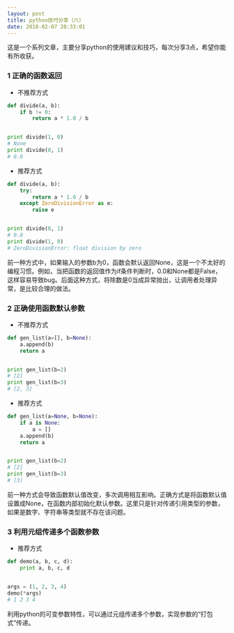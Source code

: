 ```yaml
---
layout: post
title: python技巧分享（六）
date: 2018-02-07 20:33:01
---
```


这是一个系列文章，主要分享python的使用建议和技巧，每次分享3点，希望你能有所收获。

### 1 正确的函数返回

- 不推荐方式

```python
def divide(a, b):
    if b != 0:
        return a * 1.0 / b


print divide(1, 0)
# None
print divide(0, 1)
# 0.0
```

- 推荐方式

```python
def divide(a, b):
    try:
        return a * 1.0 / b
    except ZeroDivisionError as e:
        raise e


print divide(0, 1)
# 0.0
print divide(1, 0)
# ZeroDivisionError: float division by zero
```

前一种方式中，如果输入的参数b为0，函数会默认返回None，这是一个不太好的编程习惯。例如，当把函数的返回值作为if条件判断时，0.0和None都是False，这样容易导致bug。后面这种方式，将除数是0当成异常抛出，让调用者处理异常，是比较合理的做法。

### 2 正确使用函数默认参数

- 不推荐方式

```python
def gen_list(a=[], b=None):
    a.append(b)
    return a


print gen_list(b=2)
# [2]
print gen_list(b=3)
# [2, 3]
```

- 推荐方式

```python
def gen_list(a=None, b=None):
    if a is None:
        a = []
    a.append(b)
    return a


print gen_list(b=2)
# [2]
print gen_list(b=3)
# [3]
```

前一种方式会导致函数默认值改变，多次调用相互影响。正确方式是将函数默认值设置成None，在函数内部初始化默认参数。这里只是针对传递引用类型的参数，如果是数字、字符串等类型就不存在该问题。

### 3 利用元组传递多个函数参数

- 推荐方式

```python
def demo(a, b, c, d):
    print a, b, c, d


args = (1, 2, 3, 4)
demo(*args)
# 1 2 3 4
```

利用python的可变参数特性，可以通过元组传递多个参数，实现参数的“打包式”传递。
